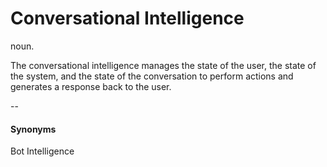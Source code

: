 # Conversational Intelligence
noun.

The conversational intelligence manages the state of the user, the state of the system, and the state of the conversation to perform actions and generates a response back to the user. 

--

#### Synonyms
Bot Intelligence